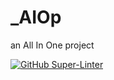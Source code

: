 # _AIOp
an All In One project


[![GitHub Super-Linter](https://github.com/habibapp1365/AIOp/workflows/Lint%20Code%20Base/badge.svg)](https://github.com/marketplace/actions/super-linter)
